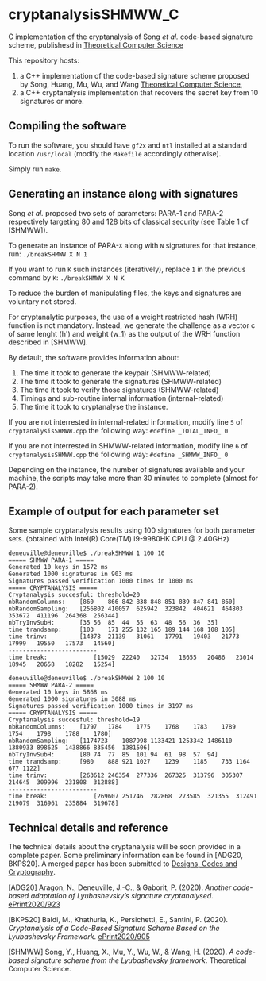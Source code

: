 # cryptanalysisSHMWW_C
C implementation of the cryptanalysis of Song *et al.* code-based signature scheme, publishesd in [Theoretical Computer Science](https://doi.org/10.1016/j.tcs.2020.05.011)

This repository hosts:
1. a C++ implementation of the code-based signature scheme proposed by Song, Huang, Mu, Wu, and Wang [Theoretical Computer Science](https://doi.org/10.1016/j.tcs.2020.05.011),
1. a C++ cryptanalysis implementation that recovers the secret key from 10 signatures or more.

## Compiling the software

To run the software, you should have `gf2x` and `ntl` installed at a standard location `/usr/local` (modify the `Makefile` accordingly otherwise).

Simply run `make`.

## Generating an instance along with signatures

Song *et al.* proposed two sets of parameters: PARA-1 and PARA-2 respectively targeting 80 and 128 bits of classical security (see Table 1 of [SHMWW]).

To generate an instance of PARA-`X` along with `N` signatures for that instance, run:
```./breakSHMWW X N 1```

If you want to run `K` such instances (iteratively), replace `1` in the previous command by `K`:
```./breakSHMWW X N K```

To reduce the burden of manipulating files, the keys and signatures are voluntary not stored.

For cryptanalytic purposes, the use of a weight restricted hash (WRH) function is not mandatory. Instead, we generate the challenge as a vector c of same lenght (h') and weight (w_1) as the output of the WRH function described in [SHMWW].

By default, the software provides information about:
1. The time it took to generate the keypair (SHMWW-related)
1. The time it took to generate the signatures (SHMWW-related)
1. The time it took to verify those signatures (SHMWW-related)
1. Timings and sub-routine internal information (internal-related)
1. The time it took to cryptanalyse the instance.

If you are not interrested in internal-related information, modify line `5` of `cryptanalysisSHMWW.cpp` the following way:
```#define _TOTAL_INFO_ 0```

If you are not interrested in SHMWW-related information, modify line `6` of `cryptanalysisSHMWW.cpp` the following way:
```#define _SHMWW_INFO_ 0```

Depending on the instance, the number of signatures available and your machine, the scripts may take more than 30 minutes to complete (almost for PARA-2).

## Example of output for each parameter set

Some sample cryptanalysis results using 100 signatures for both parameter sets. (obtained with Intel(R) Core(TM) i9-9980HK CPU @ 2.40GHz)

```
deneuville@deneuville$ ./breakSHMWW 1 100 10
===== SHMWW PARA-1 =====
Generated 10 keys in 1572 ms
Generated 1000 signatures in 903 ms
Signatures passed verification 1000 times in 1000 ms
===== CRYPTANALYSIS =====
Cryptanalysis succesful: threshold=20
nbRandomColumns:  	[860	866	842	838	848	851	839	847	841	860]
nbRandomSampling: 	[256802	410057	625942	323842	404621	464803	353672	411196	264368	256344]
nbTryInvSubH:     	[35	56	85	44	55	63	48	56	36	35]
time trandsamp:   	[103	171	255	132	165	189	144	168	108	105]
time trinv:       	[14378	21139	31061	17791	19403	21773	17999	19550	17573	14560]
-------------------------
time break:           	[15029	22240	32734	18655	20486	23014	18945	20658	18282	15254]
```

```
deneuville@deneuville$ ./breakSHMWW 2 100 10
===== SHMWW PARA-2 =====
Generated 10 keys in 5868 ms
Generated 1000 signatures in 3088 ms
Signatures passed verification 1000 times in 3197 ms
===== CRYPTANALYSIS =====
Cryptanalysis succesful: threshold=19
nbRandomColumns:  	[1797	1784	1775	1768	1783	1789	1754	1798	1788	1780]
nbRandomSampling: 	[1174723	1087998	1133421	1253342	1486110	1380933	898625	1438866	835456	1381506]
nbTryInvSubH:     	[80	74	77	85	101	94	61	98	57	94]
time trandsamp:   	[980	888	921	1027	1239	1185	733	1164	677	1122]
time trinv:       	[263612	246354	277336	267325	313796	305307	214645	309996	231808	312888]
-------------------------
time break:           	[269607	251746	282868	273585	321355	312491	219079	316961	235884	319678]
```

## Technical details and reference

The technical details about the cryptanalysis will be soon provided in a complete paper. Some preliminary information can be found in [ADG20, BKPS20]. A merged paper has been submitted to [Designs, Codes and Cryptography](https://www.springer.com/journal/10623).

[ADG20] Aragon, N., Deneuville, J.-C., & Gaborit, P. (2020). *Another code-based adaptation of Lyubashevsky’s signature cryptanalysed*. [ePrint2020/923](https://eprint.iacr.org/2020/923)

[BKPS20] Baldi, M., Khathuria, K., Persichetti, E., Santini, P. (2020). *Cryptanalysis of a Code-Based Signature Scheme Based on the Lyubashevsky Framework*. [ePrint2020/905](https://eprint.iacr.org/2020/905)

[SHMWW] Song, Y., Huang, X., Mu, Y., Wu, W., & Wang, H. (2020). *A code-based signature scheme from the Lyubashevsky framework*. Theoretical Computer Science.


